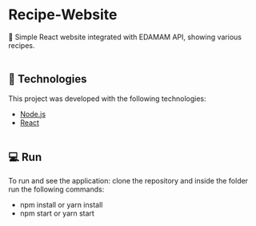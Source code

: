 # Recipe-Website
:pizza: Simple React website integrated with EDAMAM API, showing various recipes.
<br/><br/>
## :rocket: Technologies
This project was developed with the following technologies:
- [Node.js](https://nodejs.org/en/)
- [React](https://reactjs.org)
<br/><br/>

## :computer: Run

To run and see the application: clone the repository and inside the folder run the following commands:

- npm install or yarn install
- npm start or yarn start

